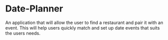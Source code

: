 # Date-Planner
An application that will allow the user to find a restaurant and pair it with an event. This will help users quickly match and set up date events that suits the users needs.
